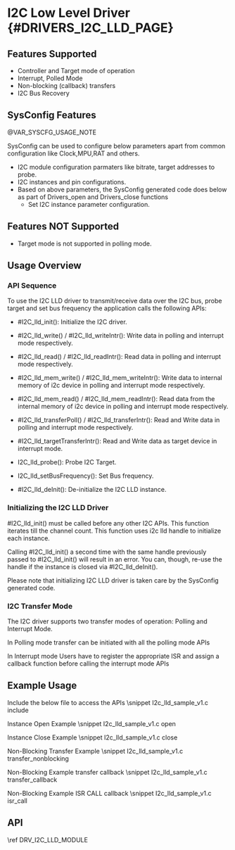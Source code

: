 # I2C Low Level Driver {#DRIVERS_I2C_LLD_PAGE}

## Features Supported

- Controller and Target mode of operation
- Interrupt, Polled Mode
- Non-blocking (callback) transfers
- I2C Bus Recovery

## SysConfig Features

@VAR_SYSCFG_USAGE_NOTE

SysConfig can be used to configure below parameters apart from common configuration like Clock,MPU,RAT and others.
- I2C module configuration parmaters like bitrate, target addresses to probe.
- I2C instances and pin configurations.
- Based on above parameters, the SysConfig generated code does below as part of Drivers_open and Drivers_close functions
    - Set I2C instance parameter configuration.

## Features NOT Supported

- Target mode is not supported in polling mode.

## Usage Overview

### API Sequence

To use the I2C LLD driver to transmit/receive data over the I2C bus, probe target and set bus frequency the application
calls the following APIs:

- #I2C_lld_init(): Initialize the I2C driver.

- #I2C_lld_write() / #I2C_lld_writeIntr():
  Write data in polling and interrupt mode respectively.

- #I2C_lld_read() / #I2C_lld_readIntr():
  Read data in polling and interrupt mode respectively.

- #I2C_lld_mem_write() / #I2C_lld_mem_writeIntr():
  Write data to internal memory of i2c device in polling and interrupt mode respectively.

- #I2C_lld_mem_read() / #I2C_lld_mem_readIntr():
  Read data from the internal memory of i2c device in polling and interrupt mode respectively.

- #I2C_lld_transferPoll() / #I2C_lld_transferIntr():
  Read and Write data in polling and interrupt mode respectively.

- #I2C_lld_targetTransferIntr():
  Read and Write data as target device in interrupt mode.

- I2C_lld_probe():
  Probe I2C Target.

- I2C_lld_setBusFrequency():
  Set Bus frequency.

- #I2C_lld_deInit(): De-initialize the I2C LLD instance.

### Initializing the I2C LLD Driver

#I2C_lld_init() must be called before any other I2C APIs. This function
iterates till the channel count. This function uses i2c lld handle to initialize each instance.

Calling #I2C_lld_init() a second time with the same handle
previously passed to #I2C_lld_init() will result in an error.  You can,
though, re-use the handle if the instance is closed via #I2C_lld_deInit().

Please note that initializing I2C LLD driver is taken care by the
SysConfig generated code.

### I2C Transfer Mode

The I2C driver supports two transfer modes of operation: Polling and Interrupt Mode.

In Polling mode transfer can be initiated with all the polling mode APIs

In Interrupt mode Users have to register the appropriate ISR and assign a callback function before calling the interrupt mode APIs

## Example Usage

Include the below file to access the APIs
\snippet I2c_lld_sample_v1.c include

Instance Open Example
\snippet I2c_lld_sample_v1.c open

Instance Close Example
\snippet I2c_lld_sample_v1.c close

Non-Blocking Transfer Example
\snippet I2c_lld_sample_v1.c transfer_nonblocking

Non-Blocking Example transfer callback
\snippet I2c_lld_sample_v1.c transfer_callback

Non-Blocking Example ISR CALL callback
\snippet I2c_lld_sample_v1.c isr_call

## API

\ref DRV_I2C_LLD_MODULE
